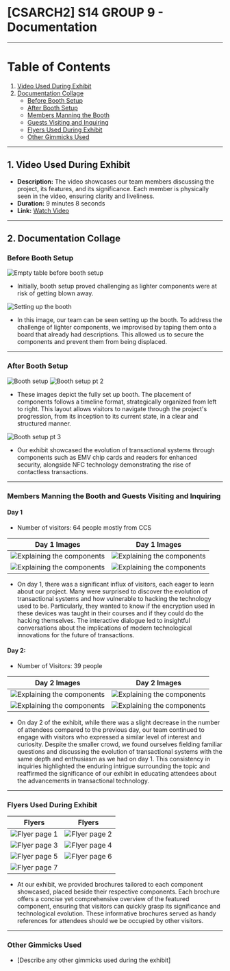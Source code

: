 # [CSARCH2] S14 GROUP 9 - Documentation
---
# Table of Contents

1. [Video Used During Exhibit](#video-used-during-exhibit)
2. [Documentation Collage](#documentation-collage)
    - [Before Booth Setup](#before-booth-setup)
    - [After Booth Setup](#after-booth-setup)
    - [Members Manning the Booth](#members-manning-the-booth)
    - [Guests Visiting and Inquiring](#guests-visiting-and-inquiring)
    - [Flyers Used During Exhibit](#flyers-used-during-exhibit)
    - [Other Gimmicks Used](#other-gimmicks-used)

---

## 1. Video Used During Exhibit

- **Description:** The video showcases our team members discussing the project, its features, and its significance. Each member is physically seen in the video, ensuring clarity and liveliness.
- **Duration:** 9 minutes 8 seconds
- **Link:** [Watch Video](https://drive.google.com/file/d/1PCFQrm5ZYI2iGayL8F9vaor8D9sp4B2x/view?fbclid=IwAR2hudFNGj1Zduprxt5LHdu8Dpo1WgOF0ZTATeIxyJ0ZNgmOKzPAqYtta8s)
  
---

## 2. Documentation Collage

### Before Booth Setup
![Empty table before booth setup](setup1.jpg)
- Initially, booth setup proved challenging as lighter components were at risk of getting blown away.

![Setting up the booth](setup2.jpg)
- In this image, our team can be seen setting up the booth. To address the challenge of lighter components, we improvised by taping them onto a board that already had descriptions. This allowed us to secure the components and prevent them from being displaced.

---

### After Booth Setup
![Booth setup](setup3.jpg)
![Booth setup pt 2](setup5.jpg)
- These images depict the fully set up booth. The placement of components follows a timeline format, strategically organized from left to right. This layout allows visitors to navigate through the project's progression, from its inception to its current state, in a clear and structured manner.

![Booth setup pt 3](setup4.jpg)
- Our exhibit showcased the evolution of transactional systems through components such as EMV chip cards and readers for enhanced security, alongside NFC technology demonstrating the rise of contactless transactions.

---

### Members Manning the Booth and Guests Visiting and Inquiring
#### **Day 1**
- Number of visitors: 64 people mostly from CCS


| Day 1 Images | Day 1 Images |
| ------- | ------- |
| ![Explaining the components](man3d1.jpg) | ![Explaining the components](man5d1.jpg) |
| ![Explaining the components](man6d1.jpg) | ![Explaining the components](man7d1.jpg) |

- On day 1, there was a significant influx of visitors, each eager to learn about our project. Many were surprised to discover the evolution of transactional systems and how vulnerable to hacking the technology used to be. Particularly, they wanted to know if the encryption used in these devices was taught in their courses and if they could do the hacking themselves. The interactive dialogue led to insightful conversations about the implications of modern technological innovations for the future of transactions.

  
#### **Day 2:**
- Number of Visitors: 39 people

| Day 2 Images | Day 2 Images |
| ------- | ------- |
| ![Explaining the components](man1d2.jpg) | ![Explaining the components](man4d2.jpg) |
| ![Explaining the components](man2d2.jpg) | ![Explaining the components](man8d2.jpg) |
- On day 2 of the exhibit, while there was a slight decrease in the number of attendees compared to the previous day, our team continued to engage with visitors who expressed a similar level of interest and curiosity. Despite the smaller crowd, we found ourselves fielding familiar questions and discussing the evolution of transactional systems with the same depth and enthusiasm as we had on day 1. This consistency in inquiries highlighted the enduring intrigue surrounding the topic and reaffirmed the significance of our exhibit in educating attendees about the advancements in transactional technology.


---

### Flyers Used During Exhibit
| Flyers | Flyers |
| ------- | ------- |
| ![Flyer page 1](1.png) | ![Flyer page 2](2.png) |
| ![Flyer page 3](3.png) | ![Flyer page 4](4.png) |
| ![Flyer page 5](5.png) | ![Flyer page 6](6.png) |
| ![Flyer page 7](7.png) ||

- At our exhibit, we provided brochures tailored to each component showcased, placed beside their respective components. Each brochure offers a concise yet comprehensive overview of the featured component, ensuring that visitors can quickly grasp its significance and technological evolution. These informative brochures served as handy references for attendees should we be occupied by other visitors. 

---

### Other Gimmicks Used
- [Describe any other gimmicks used during the exhibit]
